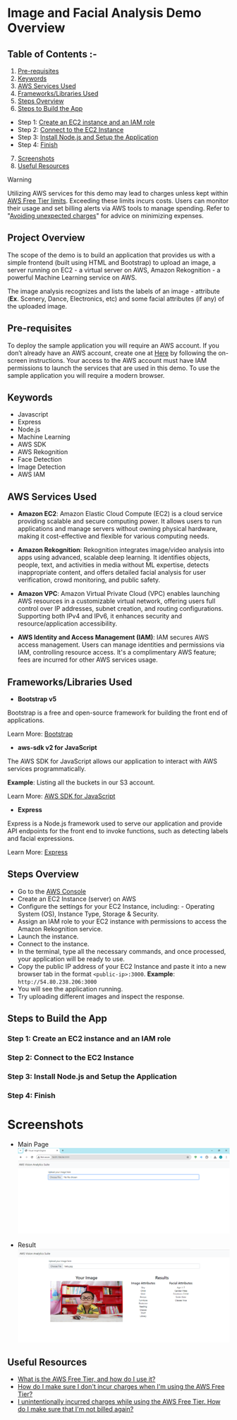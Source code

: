 # Image and Facial Analysis Demo Overview

## Table of Contents :-
1. [Pre-requisites](#)        
2. [Keywords](#)      
3. [AWS Services Used](#)              
4. [Frameworks/Libraries Used](#)  
5. [Steps Overview](#)  
6. [Steps to Build the App](#)          
- Step 1: [Create an EC2 instance and an IAM role](#)         
- Step 2: [Connect to the EC2 Instance](#)         
- Step 3: [Install Node.js and Setup the Application](#)          
- Step 4: [Finish](#)          
7. [Screenshots](#)
8. [Useful Resources](#)          

> [!WARNING]
> Utilizing AWS services for this demo may lead to charges unless kept within [AWS Free Tier limits](https://aws.amazon.com/free/). Exceeding these limits incurs costs. Users can monitor their usage and set billing alerts via AWS tools to manage spending. Refer to "[Avoiding unexpected charges](https://docs.aws.amazon.com/awsaccountbilling/latest/aboutv2/checklistforunwantedcharges.html)" for advice on minimizing expenses.

## Project Overview
The scope of the demo is to build an application that provides us with a simple frontend (built using HTML and Bootstrap) to upload an image, a server running on EC2 - a virtual server on AWS, Amazon Rekognition - a powerful Machine Learning service on AWS.

The image analysis recognizes and lists the labels of an image - attribute (**Ex**. Scenery, Dance, Electronics, etc) and some facial attributes (if any) of the uploaded image.

## Pre-requisites
To deploy the sample application you will require an AWS account. If you don’t already have an AWS account, create one at [Here](https://aws.amazon.com) by following the on-screen instructions. Your access to the AWS account must have IAM permissions to launch the services that are used in this demo. To use the sample application you will require a modern browser.

## Keywords
- Javascript
- Express
- Node.js
- Machine Learning
- AWS SDK
- AWS Rekognition
- Face Detection
- Image Detection
- AWS IAM


## AWS Services Used
- **Amazon EC2**:
Amazon Elastic Cloud Compute (EC2) is a cloud service providing scalable and secure computing power. It allows users to run applications and manage servers without owning physical hardware, making it cost-effective and flexible for various computing needs.

- **Amazon Rekognition**:
Rekognition integrates image/video analysis into apps using advanced, scalable deep learning. It identifies objects, people, text, and activities in media without ML expertise, detects inappropriate content, and offers detailed facial analysis for user verification, crowd monitoring, and public safety.

- **Amazon VPC**:
Amazon Virtual Private Cloud (VPC) enables launching AWS resources in a customizable virtual network, offering users full control over IP addresses, subnet creation, and routing configurations. Supporting both IPv4 and IPv6, it enhances security and resource/application accessibility.

- **AWS Identity and Access Management (IAM)**:
IAM secures AWS access management. Users can manage identities and permissions via IAM, controlling resource access. It's a complimentary AWS feature; fees are incurred for other AWS services usage.


## Frameworks/Libraries Used
- **Bootstrap v5**

Bootstrap is a free and open-source framework for building the front end of applications.

Learn More: [Bootstrap](https://getbootstrap.com/)

- **aws-sdk v2 for JavaScript**

The AWS SDK for JavaScript allows our application to interact with AWS services programmatically.

**Example**: Listing all the buckets in our S3 account.

Learn More: [AWS SDK for JavaScript](https://docs.aws.amazon.com/sdk-for-javascript)

- **Express**

Express is a Node.js framework used to serve our application and provide API endpoints for the front end to invoke functions, such as detecting labels and facial expressions.

Learn More: [Express](https://expressjs.com/)

## Steps Overview
- Go to the [AWS Console](https://aws.amazon.com/console/)
- Create an EC2 Instance (server) on AWS
- Configure the settings for your EC2 Instance, including: - Operating System (OS), Instance Type, Storage & Security.
- Assign an IAM role to your EC2 instance with permissions to access the Amazon Rekognition service.
- Launch the instance.
- Connect to the instance.
- In the terminal, type all the necessary commands, and once processed, your application will be ready to use.
- Copy the public IP address of your EC2 Instance and paste it into a new browser tab in the format `<public-ip>:3000`. **Example**: `http://54.80.238.206:3000`
- You will see the application running.
- Try uploading different images and inspect the response.

## Steps to Build the App
### Step 1: Create an EC2 instance and an IAM role

### Step 2: Connect to the EC2 Instance

### Step 3: Install Node.js and Setup the Application

### Step 4: Finish

# Screenshots
- Main Page
![Alt Text](https://github.com/sridurgeshv/AI-Project/blob/main/ss1.png)

- Result
![Alt Text](https://github.com/sridurgeshv/AI-Project/blob/main/ss2.png)

## Useful Resources
- [What is the AWS Free Tier, and how do I use it?](https://repost.aws/knowledge-center/what-is-free-tier)
- [How do I make sure I don't incur charges when I'm using the AWS Free Tier?](https://repost.aws/knowledge-center/free-tier-charges)
- [I unintentionally incurred charges while using the AWS Free Tier. How do I make sure that I'm not billed again?](https://repost.aws/knowledge-center/stop-future-free-tier-charges)
